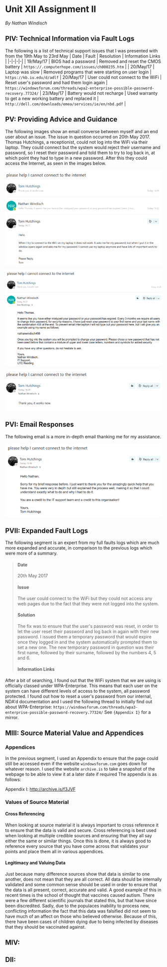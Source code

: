# Unit XII Assignment II
*By Nathan Windisch*

## PIV: Technical Information via Fault Logs
The following is a list of technical support issues that I was presented with from the 19th May to 23rd May
| Date | Fault | Resolution | Information Links |
|-|-|-|-|
| 19/May/17 | BIOS had a password | Removed and reset the CMOS battery | `https://.computerhope.com/issues/ch000235.htm` |
| 20/May/17 | Laptop was slow | Removed programs that were starting on user login | `https://kb.iu.edu/d/adlf`
| 20/May/17 | User could not connect to the WiFi | Reset user's password and had them login again | `https://windowsforum.com/threads/wpa2-enterprise-possible-password-recovery.77324/`
| 23/May/17 | Battery would not recharge | Used warranty to get a new working battery and replaced it | `http://dell.com/downloads/emea/services/ie/en/nbd.pdf` |

<div style="page-break-after: always;"></div>

## PV: Providing Advice and Guidance
The following images show an email converse between myself and an end user about an issue. The issue in question occurred on 20th May 2017. Thomas Hutchings, a receptionist, could not log into the WiFi via their laptop. They could connect but the system would reject their username and password, so I reset their password and told them to try to log back in, at which point they had to type in a new password. After this they could access the Internet, as seen in the images below.

![initial email](email1.png)

![my response](email2.png)

![their response](email3.png)

<div style="page-break-after: always;"></div>

## PVI: Email Responses
The following email is a more in-depth email thanking me for my assistance.

![better response](email4.png)

<div style="page-break-after: always;"></div>

## PVII: Expanded Fault Logs
The following segment is an expert from my full faults logs which are much more expanded and accurate, in comparison to the previous logs which were more of a summary.

> #### Date
> 20th May 2017
> #### Issue
> The user could connect to the WiFi but they could not access any web pages due to the fact that they were not logged into the system.
> #### Solution
> The fix was to ensure that the user's password was reset, in order to let the user reset their password and log back in again with their new password. I issued them a temporary password that would expire once they logged in and the system automatically prompted them to set a new one. The new temporary password in question was their first name, followed by their surname, followed by the numbers 4, 5 and 6.
> #### Information Links
After a bit of searching, I found out that the WiFi system that we are using is officially classed under WPA-Enterprise. This means that each user on the system can have different levels of access to the system, all password protected. I found out how to reset a user's password from our internal, NDA'd documentation and I used the following thread to initially find out about WPA-Enterprise: `https://windowsforum.com/threads/wpa3-enterprise-possible-password-recovery.77324/` See `{Appendix I}` for a mirror.

<div style="page-break-after: always;"></div>

## MIII: Source Material Value and Appendices
### Appendices
In the previous segment, I used an Appendix to ensure that the page could still be accessed even if the website `windowsforum.com` goes down for whatever reason. I used the website `archive.is` to take a snapshot of the webpage to be able to view it at a later date if required The appendix is as follows:

Appendix I: http://archive.is/f3JVF

### Values of Source Material
#### Cross Referencing
When looking at source material it is always important to cross reference it to ensure that the data is valid and secure. Cross referencing is best used when looking at multiple credible sources and ensuring that they all say either the same or similar things. Once this is done, it is always good to reference every source that you have come across that validates your points and place them all in various appendices.

#### Legitimacy and Valuing Data
Just because many difference sources show that data is similar to one another, does not mean that they are all correct. All data should be internally validated and some common sense should be used in order to ensure that the data is all present, correct, accurate and valid. A good example of this in recent times is the school of thought that vaccines caused autism. There were a few different scientific journals that stated this, but that have since been discredited. Sadly, due to the populaces inability to process new, conflicting information the fact that this data was falsified did not seem to have much of an affect on those who believed otherwise. Because of this, there have been cases of children dying due to being infected by diseases that they should be vaccinated against.

<div style="page-break-after: always;"></div>

## MIV:

<div style="page-break-after: always;"></div>

## DII: 
